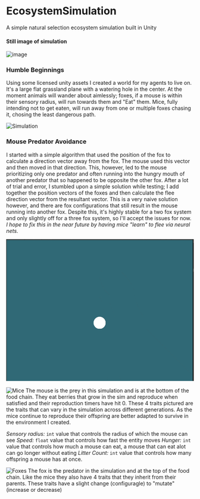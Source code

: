 # EcosystemSimulation
A simple natural selection ecosystem simulation built in Unity

#### Still image of simulation
![image](https://user-images.githubusercontent.com/19479468/193156991-d8dcb9df-1280-4e46-8804-bf21d473c4e2.png)

### Humble Beginnings
Using some licensed unity assets I created a world for my agents to live on. It's a large flat grassland plane with a watering hole in the center. At the moment animals will wander about aimlessly; foxes, if a mouse is within their sensory radius, will run towards them and "Eat" them. Mice, fully intending not to get eaten, will run away from one or multiple foxes chasing it, chosing the least dangerous path.

![Simulation](RunningSimulation.gif)

### Mouse Predator Avoidance
I started with a simple algorithm that used the position of the fox to calculate a direction vector away from the fox. The mouse used this vector and then moved in that direction. This, however, led to the mouse prioritizing only one predator and often running into the hungry mouth of another predator that so happened to be opposite the other fox. After a lot of trial and error, I stumbled upon a simple solution while testing; I add together the position vectors of the foxes and then calculate the flee direction vector from the resultant vector. This is a very naive solution however, and there are fox configurations that still result in the mouse running into another fox. Despite this, it's highly stable for a two fox system and only slightly off for a three fox system, so I'll accept the issues for now. *I hope to fix this in the near future by having mice "learn" to flee via neural nets.*

![Mouse Avoidance](MouseAvoidanceAlgorithm.gif)

![Mice](mouseInfo.gif)
The mouse is the prey in this simulation and is at the bottom of the food chain. They eat berries that grow in the sim and reproduce when satisfied and their reproduction timers have hit 0. These 4 traits pictured are the traits that can vary in the simulation across different generations. As the mice continue to reproduce their offspring are better adapted to survive in the environment I created.

*Sensory radius:* ```int``` value that controls the radius of which the mouse can see
*Speed:* ```float``` value that controls how fast the entity moves
*Hunger:* ```int``` value that controls how much a mouse can eat, a mouse that can eat alot can go longer without eating
*Litter Count:* ```int``` value that controls how many offspring a mouse has at once.

![Foxes](foxInfo.gif)
The fox is the predator in the simulation and at the top of the food chain. Like the mice they also have 4 traits that they inherit from their parents. These traits have a slight change (configuragle) to "mutate" (increase or decrease) 
